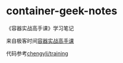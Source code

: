 # container-geek-notes

《容器实战高手课》学习笔记

来自极客时间[容器实战高手课](https://time.geekbang.org/column/intro/100063801)

代码参考[chengyli/training](https://github.com/chengyli/training)

